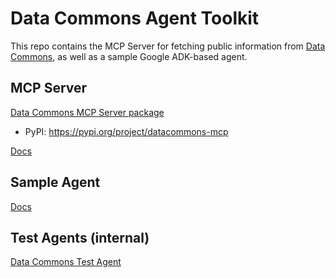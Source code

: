 # Data Commons Agent Toolkit

This repo contains the MCP Server for fetching public information from [Data Commons](https://datacommons.org/), as well as a sample Google ADK-based agent.

## MCP Server

[Data Commons MCP Server package](packages/datacommons-mcp/)
* PyPI: https://pypi.org/project/datacommons-mcp

[Docs](docs/get_started.md)

## Sample Agent


[Docs](docs/get_started.md)

## Test Agents (internal)

[Data Commons Test Agent](packages/datacommons-test-agents/)